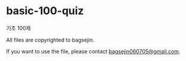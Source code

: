 # basic-100-quiz
기초 100제


All files are copyrighted to bagsejin.


If you want to use the file, please contact bagsejin060705@gmail.com.

